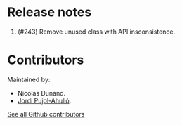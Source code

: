 Release notes
=============

1. (#243) Remove unused class with API insconsistence.

Contributors
============

Maintained by:
* Nicolas Dunand.
* [Jordi Pujol-Ahulló](https://recursoseducatius.urv.cat).

[See all Github contributors](https://github.com/ndunand/moodle-tool_mergeusers/graphs/contributors)
